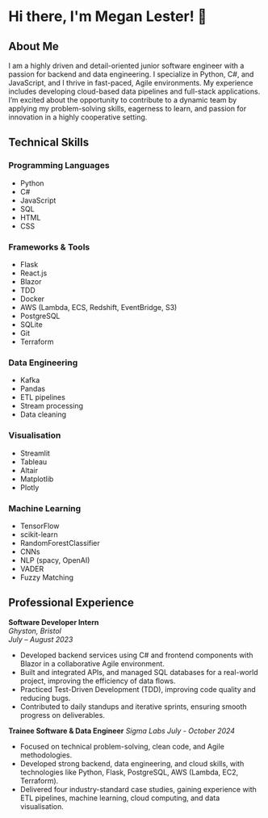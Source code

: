 # Hi there, I'm Megan Lester! 👋

## About Me
I am a highly driven and detail-oriented junior software engineer with a passion for backend and data engineering. I specialize in Python, C#, and JavaScript, and I thrive in fast-paced, Agile environments. My experience includes developing cloud-based data pipelines and full-stack applications. I’m excited about the opportunity to contribute to a dynamic team by applying my problem-solving skills, eagerness to learn, and passion for innovation in a highly cooperative setting.

## Technical Skills

### Programming Languages
- Python
- C#
- JavaScript
- SQL
- HTML
- CSS

### Frameworks & Tools
- Flask
- React.js
- Blazor
- TDD
- Docker
- AWS (Lambda, ECS, Redshift, EventBridge, S3)
- PostgreSQL
- SQLite
- Git
- Terraform

### Data Engineering
- Kafka
- Pandas
- ETL pipelines
- Stream processing
- Data cleaning

### Visualisation
- Streamlit
- Tableau
- Altair
- Matplotlib
- Plotly

### Machine Learning
- TensorFlow
- scikit-learn
- RandomForestClassifier
- CNNs
- NLP (spacy, OpenAI)
- VADER
- Fuzzy Matching

## Professional Experience

**Software Developer Intern**  
*Ghyston, Bristol*  
*July – August 2023*  
- Developed backend services using C# and frontend components with Blazor in a collaborative Agile environment.
- Built and integrated APIs, and managed SQL databases for a real-world project, improving the efficiency of data flows.
- Practiced Test-Driven Development (TDD), improving code quality and reducing bugs.
- Contributed to daily standups and iterative sprints, ensuring smooth progress on deliverables.


**Trainee Software & Data Engineer** 
*Sigma Labs*
*July - October 2024*  
- Focused on technical problem-solving, clean code, and Agile methodologies.
- Developed strong backend, data engineering, and cloud skills, with technologies like Python, Flask, PostgreSQL, AWS (Lambda, EC2, Terraform).
- Delivered four industry-standard case studies, gaining experience with ETL pipelines, machine learning, cloud computing, and data visualisation.


